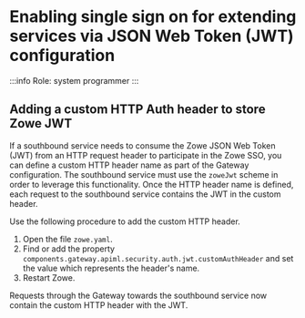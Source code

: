 # Enabling single sign on for extending services via JSON Web Token (JWT) configuration 

:::info Role: system programmer
:::

## Adding a custom HTTP Auth header to store Zowe JWT

If a southbound service needs to consume the Zowe JSON Web Token (JWT) from an HTTP request header to participate in the Zowe SSO, you can define a custom HTTP header name as part of the Gateway configuration.
The southbound service must use the `zoweJwt` scheme in order to leverage this functionality. Once the HTTP header name is defined, each request to the southbound service contains the JWT in the custom header.

Use the following procedure to add the custom HTTP header.

1. Open the file `zowe.yaml`.
2. Find or add the property `components.gateway.apiml.security.auth.jwt.customAuthHeader` and set the value which represents the header's name.
3. Restart Zowe.

Requests through the Gateway towards the southbound service now contain the custom HTTP header with the JWT.